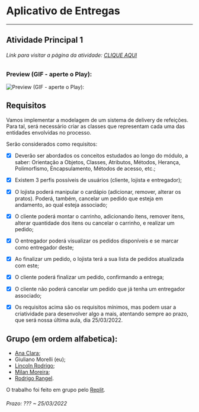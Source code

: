 # Aplicativo de Entregas  
  
---  
  
## Atividade Principal 1  

###### Link para visitar a página da atividade: [CLIQUE AQUI](https://giunossauro.github.io/iFood_Lets-Code_Sala-842/3_POO-com-JavaScript/Projetos/1_Delivery/index.html)

### Preview (GIF - aperte o Play):  

![Preview (GIF - aperte o Play):](https://github.com/Giunossauro/iFood_Lets-Code_Sala-842/blob/master/3_POO-com-JavaScript/Projetos/1_Delivery/img/3p1.gif)

## Requisitos

Vamos implementar a modelagem de um sistema de delivery de refeições. Para tal, será necessário criar as classes que representam cada uma das entidades envolvidas no processo.

Serão considerados como requisitos:
- [x] Deverão ser abordados os conceitos estudados ao longo do módulo, a saber: Orientação a Objetos, Classes, Atributos, Métodos, Herança, Polimorfismo, Encapsulamento, Métodos de acesso, etc.;  

- [x] Existem 3 perfis possíveis de usuários (cliente, lojista e entregador);  

- [x] O lojista poderá manipular o cardápio (adicionar, remover, alterar os pratos). Poderá, também, cancelar um pedido que esteja em andamento, ao qual esteja associado;  

- [x] O cliente poderá montar o carrinho, adicionando itens, remover itens, alterar quantidade dos itens ou cancelar o carrinho, e realizar um pedido;  

- [x] O entregador poderá visualizar os pedidos disponíveis e se marcar como entregador deste;  

- [x] Ao finalizar um pedido, o lojista terá a sua lista de pedidos atualizada com este;  

- [x] O cliente poderá finalizar um pedido, confirmando a entrega;  

- [x] O cliente não poderá cancelar um pedido que já tenha um entregador associado;  

- [x] Os requisitos acima são os requisitos mínimos, mas podem usar a criatividade para desenvolver algo a mais, atentando sempre ao prazo, que será nossa última aula, dia 25/03/2022.  
  
## Grupo (em ordem alfabetica):  
- [Ana Clara](https://github.com/acbarbeta);  
- Giuliano Morelli (eu);  
- [Lincoln Rodrigo](https://github.com/LinkolnR);  
- [Milan Moreira](https://github.com/Milan-Cruz);  
- [Rodrigo Rangel](https://github.com/rodrigo-rngl).  
  
O trabalho foi feito em grupo pelo [Replit](https://replit.com/@RodrigoRangel1/indexjs).  

###### Prazo: ??? ~ 25/03/2022  
